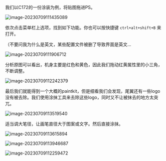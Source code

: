 我们以C172的一份涂装为例，将贴图拖进PS。

![image-20230709111435089](https://img1.imgtp.com/2023/07/09/FV7embYu.png)

依次点击菜单栏上选项，找到如下功能。你也可以按快捷键 `ctrl+alt+shift+B` 来打开。

（不要问我为什么是英文，某些配置文件被删了导致界面是英文...

![image-20230709111906712](https://img1.imgtp.com/2023/07/09/4imUI7GV.png)

分析原图可以看出，机身主要是红色和黄色，因此我们拖动红黄属性里的小三角，不断调整。

![image-20230709112242379](https://img1.imgtp.com/2023/07/09/JGRb1G3p.png)

最后我们就能得到一个大概的paintkit，但是细看我们会发现，尾翼还有一些logo没有被去除。我们使用涂抹工具来去除这些logo，同时又不让被抹去的地方太突兀。

![image-20230709113519540](https://img1.imgtp.com/2023/07/09/qt54uNAe.png)

适当调大笔径，让画笔直径大于图案或文字。然后直接涂抹。

![image-20230709113615894](https://img1.imgtp.com/2023/07/09/ivt1TaRo.png)

![image-20230709113946687](https://img1.imgtp.com/2023/07/09/PiHGLh3Y.png)

![image-20230709112259472](https://img1.imgtp.com/2023/07/09/gBQdcjTe.png)
